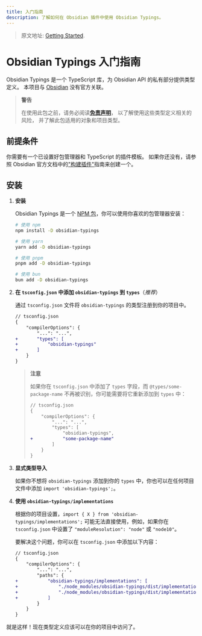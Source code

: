 ```yaml
---
title: 入门指南
description: 了解如何在 Obsidian 插件中使用 Obsidian Typings。
---
```


> 原文地址: [Getting Started](https://fevol.github.io/obsidian-typings/getting-started/).

# Obsidian Typings 入门指南

Obsidian Typings 是一个 TypeScript 库，为 Obsidian API 的私有部分提供类型定义。
本项目与 [Obsidian](https://obsidian.md/) 没有官方关联。

> **警告**
> 
> 在使用此包之前，请务必阅读[**免责声明**](https://fevol.github.io/obsidian-typings/disclaimer/)，
> 以了解使用这些类型定义相关的风险，
> 并了解此包适用的对象和项目类型。

## 前提条件

你需要有一个已设置好包管理器和 TypeScript 的插件模板。
如果你还没有，请参照 Obsidian 官方文档中的["构建插件"](https://docs.obsidian.md/Plugins/Getting+started/Build+a+plugin)指南来创建一个。

## 安装

1. **安装**
   
   Obsidian Typings 是一个 [NPM 包](https://www.npmjs.com/package/obsidian-typings)，你可以使用你喜欢的包管理器安装：

   ```bash
   # 使用 npm
   npm install -D obsidian-typings

   # 使用 yarn
   yarn add -D obsidian-typings

   # 使用 pnpm
   pnpm add -D obsidian-typings

   # 使用 bun
   bun add -D obsidian-typings
   ```

2. **在 `tsconfig.json` 中添加 `obsidian-typings` 到 `types`**（_推荐_）
   
   通过 `tsconfig.json` 文件将 `obsidian-typings` 的类型注册到你的项目中。

   ```diff
   // tsconfig.json
   {
       "compilerOptions": {
           "...": "...",
   +       "types": [
   +           "obsidian-typings"
   +       ]
       }
   }
   ```

   > **注意**
   > 
   > 如果你在 `tsconfig.json` 中添加了 `types` 字段，而 `@types/some-package-name` 不再被识别，你可能需要将它重新添加到 `types` 中：
   > ```diff
   > // tsconfig.json
   > {
   >     "compilerOptions": {
   >         "...": "...",
   >         "types": [
   >             "obsidian-typings",
   > +           "some-package-name"
   >         ]
   >     }
   > }
   > ```

3. **显式类型导入**
   
   如果你不想将 `obsidian-typings` 添加到你的 `types` 中，你也可以在任何项目文件中添加 `import 'obsidian-typings';`。

4. **使用 `obsidian-typings/implementations`**
   
   根据你的项目设置，`import { X } from 'obsidian-typings/implementations';` 可能无法直接使用，例如，如果你在 `tsconfig.json` 中设置了 `"moduleResolution": "node"` 或 `"node10"`。

   要解决这个问题，你可以在 `tsconfig.json` 中添加以下内容：

   ```diff
   // tsconfig.json
   {
       "compilerOptions": {
           "...": "...",
           "paths": {
   +           "obsidian-typings/implementations": [
   +               "./node_modules/obsidian-typings/dist/implementations.d.ts",
   +               "./node_modules/obsidian-typings/dist/implementations.cjs"
   +           ]
           }
       }
   }
   ```

就是这样！现在类型定义应该可以在你的项目中访问了。